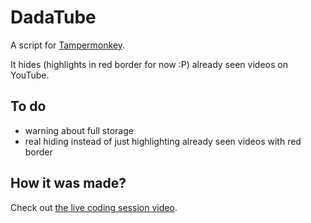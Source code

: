 DadaTube
===

A script for [Tampermonkey](https://tampermonkey.net/).

It hides (highlights in red border for now :P) 
already seen videos on YouTube.

To do
--

* warning about full storage
* real hiding instead of just highlighting already seen videos with red border

How it was made?
--

Check out 
[the live coding session video](https://www.liveedu.tv/dvdnwk/lMdG2-dadatube-tampermonkey-youtube-extension/).
